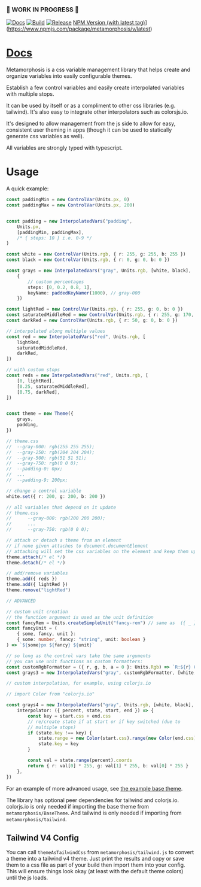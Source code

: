 ### 🚧 WORK IN PROGRESS 🚧
[![Docs](https://github.com/alanscodelog/metamorphosis/workflows/Docs/badge.svg)](https://github.com/alanscodelog/metamorphosis/actions/workflows/docs.yml)
[![Build](https://github.com/alanscodelog/metamorphosis/actions/workflows/build.yml/badge.svg)](https://github.com/alanscodelog/metamorphosis/actions/workflows/build.yml)
[![Release](https://github.com/alanscodelog/metamorphosis/actions/workflows/release.yml/badge.svg)](https://github.com/alanscodelog/metamorphosis/actions/workflows/release.yml)
[NPM Version (with latest tag)](https://img.shields.io/npm/v/metamorphosis/latest)](https://www.npmjs.com/package/metamorphosis/v/latest)


# [Docs](https://alanscodelog.github.io/metamorphosis)

Metamorphosis is a css variable management library that helps create and organize variables into easily configurable themes.

Establish a few control variables and easily create interpolated variables with multiple stops.

It can be used by itself or as a compliment to other css libraries (e.g. tailwind). It's also easy to integrate other interpolators such as colorsjs.io.

It's designed to allow management from the js side to allow for easy, consistent user theming in apps (though it can be used to statically generate css variables as well).

All variables are strongly typed with typescript.

# Usage

A quick example:

```ts
const paddingMin = new ControlVar(Units.px, 0)
const paddingMax = new ControlVar(Units.px, 200)


const padding = new InterpolatedVars("padding",
	Units.px,
	[paddingMin, paddingMax],
	/* { steps: 10 } i.e. 0-9 */
)

const white = new ControlVar(Units.rgb, { r: 255, g: 255, b: 255 })
const black = new ControlVar(Units.rgb, { r: 0, g: 0, b: 0 })

const grays = new InterpolatedVars("gray", Units.rgb, [white, black],
	{
		// custom percentages
		steps: [0, 0.2, 0.8, 1],
		keyName: paddedKeyNamer(1000), // gray-000
	})

const lightRed = new ControlVar(Units.rgb, { r: 255, g: 0, b: 0 })
const saturatedMiddleRed = new ControlVar(Units.rgb, { r: 255, g: 170, b: 170 })
const darkRed = new ControlVar(Units.rgb, { r: 50, g: 0, b: 0 })

// interpolated along multiple values
const red = new InterpolatedVars("red", Units.rgb, [
	lightRed,
	saturatedMiddleRed,
	darkRed,
])

// with custom stops
const reds = new InterpolatedVars("red", Units.rgb, [
	[0, lightRed],
	[0.25, saturatedMiddleRed],
	[0.75, darkRed],
])


const theme = new Theme({
	grays,
	padding,
})

// theme.css
// 	--gray-000: rgb(255 255 255);
// 	--gray-250: rgb(204 204 204);
// 	--gray-500: rgb(51 51 51);
// 	--gray-750: rgb(0 0 0);
// 	--padding-0: 0px;
// 	...
// 	--padding-9: 200px;

// change a control variable
white.set({ r: 200, g: 200, b: 200 })

// all variables that depend on it update
// theme.css
//		--gray-000: rgb(200 200 200);
//		...
//		--gray-750: rgb(0 0 0);

// attach or detach a theme from an element
// if none given attaches to document.documentElement
// attaching will set the css variables on the element and keep them updated
theme.attach(/* el */)
theme.detach(/* el */)

// add/remove variables
theme.add({ reds })
theme.add({ lightRed })
theme.remove("lightRed")

// ADVANCED

// custom unit creation
// the function argument is used as the unit definition
const fancyRem = Units.createSimpleUnit("fancy-rem") // same as  ({ _ }: { _: number }) => `${_}fancy-rem`
const fancyUnit = (
	{ some, fancy, unit }:
	{ some: number, fancy: "string", unit: boolean }
) => `${some}px ${fancy} ${unit}`

// so long as the control vars take the same arguments
// you can use unit functions as custom formatters:
const customRgbFormatter = ({ r, g, b, a = 0 }: Units.Rgb) => `R:${r} G:${g} B:${b} ${a ? `A:${a}` : ""}`
const grays3 = new InterpolatedVars("gray", customRgbFormatter, [white, black])

// custom interpolation, for example, using colorjs.io

// import Color from "colorjs.io"

const grays4 = new InterpolatedVars("gray", Units.rgb, [white, black], {
	interpolator: ({ percent, state, start, end }) => {
		const key = start.css + end.css
		// re/create state if at start or if key switched (due to
		// multiple stops)
		if (state.key !== key) {
			state.range = new Color(start.css).range(new Color(end.css), { space: "srgb" })
			state.key = key
		}

		const val = state.range(percent).coords
		return { r: val[0] * 255, g: val[1] * 255, b: val[0] * 255 }
	},
})

```

For an example of more advanced usage, see [the example base theme](https://github.com/AlansCodeLog/metamorphosis/blob/master/src/BaseTheme.ts).

The library has optional peer dependencies for tailwind and colorjs.io. colorjs.io is only needed if importing the base theme from `metamorphosis/BaseTheme`. And tailwind is only needed if importing from `metamorphosis/tailwind`.

## Tailwind V4 Config

You can call `themeAsTailwindCss` from `metamorphosis/tailwind.js` to convert a theme into a tailwind v4 theme. Just print the results and copy or save them to a css file as part of your build then import them into your config. This will ensure things look okay (at least with the default theme colors) until the js loads.

